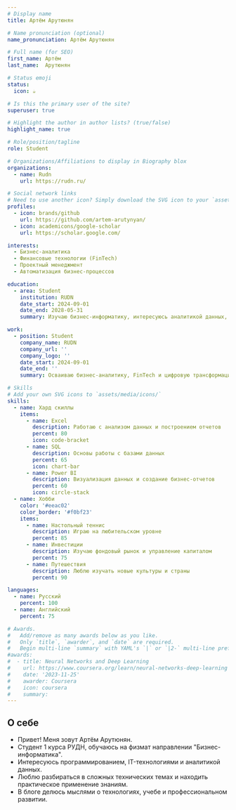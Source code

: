 ```yaml
---
# Display name
title: Артём Арутюнян

# Name pronunciation (optional)
name_pronunciation: Артём Арутюнян

# Full name (for SEO)
first_name: Артём
last_name:  Арутюнян

# Status emoji
status:
  icon: ☕️

# Is this the primary user of the site?
superuser: true

# Highlight the author in author lists? (true/false)
highlight_name: true

# Role/position/tagline
role: Student

# Organizations/Affiliations to display in Biography blox
organizations:
  - name: Rudn
    url: https://rudn.ru/

# Social network links
# Need to use another icon? Simply download the SVG icon to your `assets/media/icons/` folder.
profiles:
  - icon: brands/github
    url: https://github.com/artem-arutynyan/
  - icon: academicons/google-scholar
    url: https://scholar.google.com/

interests: 
  - Бизнес-аналитика
  - Финансовые технологии (FinTech)
  - Проектный менеджмент
  - Автоматизация бизнес-процессов

education:
  - area: Student
    institution: RUDN
    date_start: 2024-09-01
    date_end: 2028-05-31
    summary: Изучаю бизнес-информатику, интересуюсь аналитикой данных, цифровыми технологиями в бизнесе и управлением проектами.

work:
  - position: Student
    company_name: RUDN
    company_url: ''
    company_logo: ''
    date_start: 2024-09-01
    date_end: ''
    summary: Осваиваю бизнес-аналитику, FinTech и цифровую трансформацию компаний.

# Skills
# Add your own SVG icons to `assets/media/icons/`
skills:
  - name: Хард скиллы
    items:
      - name: Excel
        description: Работаю с анализом данных и построением отчетов
        percent: 80
        icon: code-bracket
      - name: SQL
        description: Основы работы с базами данных
        percent: 65
        icon: chart-bar
      - name: Power BI
        description: Визуализация данных и создание бизнес-отчетов
        percent: 60
        icon: circle-stack
  - name: Хобби
    color: '#eeac02'
    color_border: '#f0bf23'
    items:
      - name: Настольный теннис
        description: Играю на любительском уровне
        percent: 85
      - name: Инвестиции
        description: Изучаю фондовый рынок и управление капиталом
        percent: 75
      - name: Путешествия
        description: Люблю изучать новые культуры и страны
        percent: 90

languages:
  - name: Русский
    percent: 100
  - name: Английский
    percent: 75

# Awards.
#   Add/remove as many awards below as you like.
#   Only `title`, `awarder`, and `date` are required.
#   Begin multi-line `summary` with YAML's `|` or `|2-` multi-line prefix and indent 2 spaces below.
#awards:
#  - title: Neural Networks and Deep Learning
#    url: https://www.coursera.org/learn/neural-networks-deep-learning
#    date: '2023-11-25'
#    awarder: Coursera
#    icon: coursera
#    summary: 
---
```


## О себе

- Привет! Меня зовут Артём Арутюнян.  
- Студент 1 курса РУДН, обучаюсь на физмат направлении "Бизнес-информатика".  
- Интересуюсь программированием, IT-технологиями и аналитикой данных.  
- Люблю разбираться в сложных технических темах и находить практическое применение знаниям.  
- В блоге делюсь мыслями о технологиях, учебе и профессиональном развитии.  
